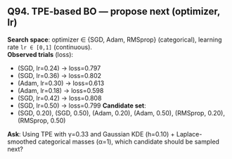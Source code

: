 ## Q94. TPE-based BO — propose next (optimizer, lr)
**Search space**: optimizer ∈ {SGD, Adam, RMSprop} (categorical), learning rate `lr ∈ [0,1]` (continuous).  
**Observed trials** (loss):
- (SGD, lr=0.24) → loss=0.797
- (SGD, lr=0.36) → loss=0.802
- (Adam, lr=0.30) → loss=0.613
- (Adam, lr=0.18) → loss=0.598
- (SGD, lr=0.42) → loss=0.808
- (SGD, lr=0.50) → loss=0.799
**Candidate set**:
- (SGD, 0.20), (SGD, 0.50), (Adam, 0.20), (Adam, 0.50), (RMSprop, 0.20), (RMSprop, 0.50)

**Ask**: Using TPE with γ=0.33 and Gaussian KDE (h=0.10) + Laplace-smoothed categorical masses (α=1), which candidate should be sampled next?